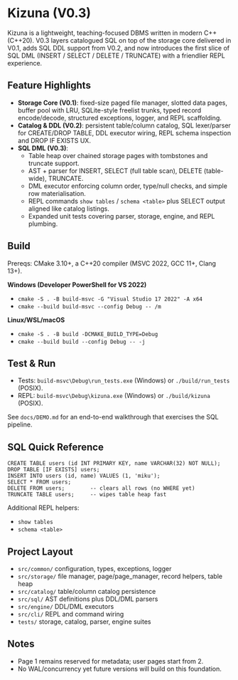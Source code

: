 # Kizuna (V0.3)

Kizuna is a lightweight, teaching-focused DBMS written in modern C++ (C++20). V0.3 layers catalogued SQL on top of the storage core delivered in V0.1, adds SQL DDL support from V0.2, and now introduces the first slice of SQL DML (INSERT / SELECT / DELETE / TRUNCATE) with a friendlier REPL experience.

## Feature Highlights

- **Storage Core (V0.1)**: fixed-size paged file manager, slotted data pages, buffer pool with LRU, SQLite-style freelist trunks, typed record encode/decode, structured exceptions, logger, and REPL scaffolding.
- **Catalog & DDL (V0.2)**: persistent table/column catalog, SQL lexer/parser for CREATE/DROP TABLE, DDL executor wiring, REPL schema inspection and DROP IF EXISTS UX.
- **SQL DML (V0.3)**:
  - Table heap over chained storage pages with tombstones and truncate support.
  - AST + parser for INSERT, SELECT (full table scan), DELETE (table-wide), TRUNCATE.
  - DML executor enforcing column order, type/null checks, and simple row materialisation.
  - REPL commands `show tables` / `schema <table>` plus SELECT output aligned like catalog listings.
  - Expanded unit tests covering parser, storage, engine, and REPL plumbing.

## Build

Prereqs: CMake 3.10+, a C++20 compiler (MSVC 2022, GCC 11+, Clang 13+).

**Windows (Developer PowerShell for VS 2022)**

- `cmake -S . -B build-msvc -G "Visual Studio 17 2022" -A x64`
- `cmake --build build-msvc --config Debug -- /m`

**Linux/WSL/macOS**

- `cmake -S . -B build -DCMAKE_BUILD_TYPE=Debug`
- `cmake --build build --config Debug -- -j`

## Test & Run

- Tests: `build-msvc\Debug\run_tests.exe` (Windows) or `./build/run_tests` (POSIX).
- REPL: `build-msvc\Debug\kizuna.exe` (Windows) or `./build/kizuna` (POSIX).

See `docs/DEMO.md` for an end-to-end walkthrough that exercises the SQL pipeline.

## SQL Quick Reference

```
CREATE TABLE users (id INT PRIMARY KEY, name VARCHAR(32) NOT NULL);
DROP TABLE [IF EXISTS] users;
INSERT INTO users (id, name) VALUES (1, 'miku');
SELECT * FROM users;
DELETE FROM users;        -- clears all rows (no WHERE yet)
TRUNCATE TABLE users;     -- wipes table heap fast
```

Additional REPL helpers:

- `show tables`
- `schema <table>`

## Project Layout

- `src/common/` configuration, types, exceptions, logger
- `src/storage/` file manager, page/page_manager, record helpers, table heap
- `src/catalog/` table/column catalog persistence
- `src/sql/` AST definitions plus DDL/DML parsers
- `src/engine/` DDL/DML executors
- `src/cli/` REPL and command wiring
- `tests/` storage, catalog, parser, engine suites

## Notes

- Page 1 remains reserved for metadata; user pages start from 2.
- No WAL/concurrency yet future versions will build on this foundation.
